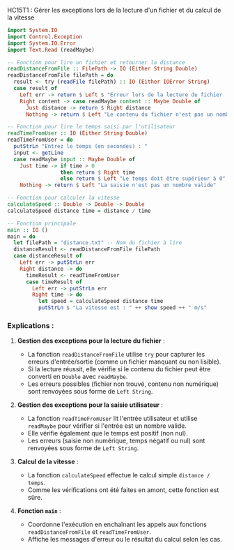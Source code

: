 HC15T1 : Gérer les exceptions lors de la lecture d'un fichier et du calcul de la vitesse
```haskell
import System.IO
import Control.Exception
import System.IO.Error
import Text.Read (readMaybe)

-- Fonction pour lire un fichier et retourner la distance
readDistanceFromFile :: FilePath -> IO (Either String Double)
readDistanceFromFile filePath = do
  result <- try (readFile filePath) :: IO (Either IOError String)
  case result of
    Left err -> return $ Left $ "Erreur lors de la lecture du fichier : " ++ show err
    Right content -> case readMaybe content :: Maybe Double of
      Just distance -> return $ Right distance
      Nothing -> return $ Left "Le contenu du fichier n'est pas un nombre valide"

-- Fonction pour lire le temps saisi par l'utilisateur
readTimeFromUser :: IO (Either String Double)
readTimeFromUser = do
  putStrLn "Entrez le temps (en secondes) : "
  input <- getLine
  case readMaybe input :: Maybe Double of
    Just time -> if time > 0
                 then return $ Right time
                 else return $ Left "Le temps doit être supérieur à 0"
    Nothing -> return $ Left "La saisie n'est pas un nombre valide"

-- Fonction pour calculer la vitesse
calculateSpeed :: Double -> Double -> Double
calculateSpeed distance time = distance / time

-- Fonction principale
main :: IO ()
main = do
  let filePath = "distance.txt" -- Nom du fichier à lire
  distanceResult <- readDistanceFromFile filePath
  case distanceResult of
    Left err -> putStrLn err
    Right distance -> do
      timeResult <- readTimeFromUser
      case timeResult of
        Left err -> putStrLn err
        Right time -> do
          let speed = calculateSpeed distance time
          putStrLn $ "La vitesse est : " ++ show speed ++ " m/s"
```

### Explications :
1. **Gestion des exceptions pour la lecture du fichier** :
   - La fonction `readDistanceFromFile` utilise `try` pour capturer les erreurs d'entrée/sortie (comme un fichier manquant ou non lisible).
   - Si la lecture réussit, elle vérifie si le contenu du fichier peut être converti en `Double` avec `readMaybe`.
   - Les erreurs possibles (fichier non trouvé, contenu non numérique) sont renvoyées sous forme de `Left String`.

2. **Gestion des exceptions pour la saisie utilisateur** :
   - La fonction `readTimeFromUser` lit l'entrée utilisateur et utilise `readMaybe` pour vérifier si l'entrée est un nombre valide.
   - Elle vérifie également que le temps est positif (non nul).
   - Les erreurs (saisie non numérique, temps négatif ou nul) sont renvoyées sous forme de `Left String`.

3. **Calcul de la vitesse** :
   - La fonction `calculateSpeed` effectue le calcul simple `distance / temps`.
   - Comme les vérifications ont été faites en amont, cette fonction est sûre.

4. **Fonction `main`** :
   - Coordonne l'exécution en enchaînant les appels aux fonctions `readDistanceFromFile` et `readTimeFromUser`.
   - Affiche les messages d'erreur ou le résultat du calcul selon les cas.


